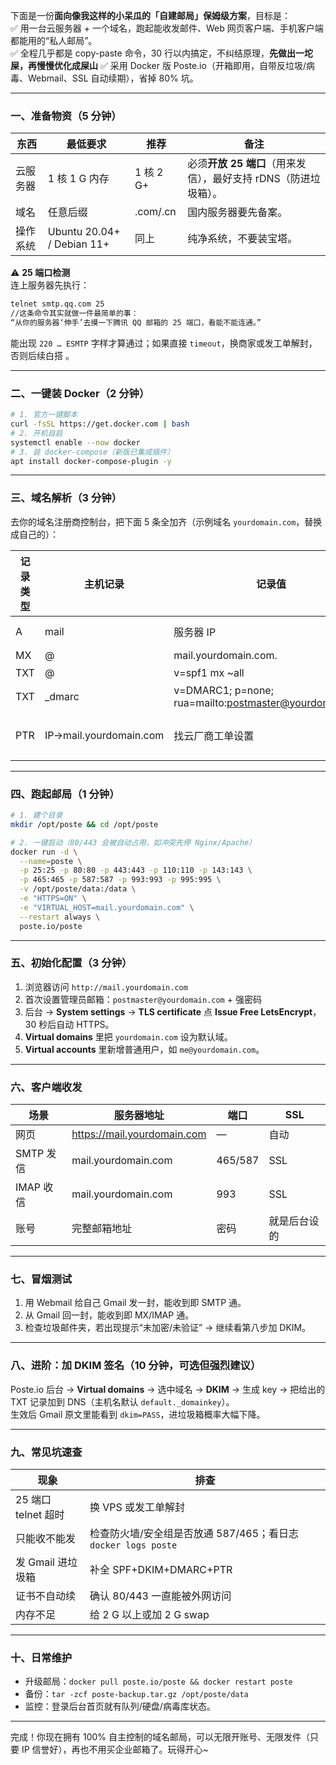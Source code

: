 下面是一份**面向像我这样的小呆瓜的「自建邮局」保姆级方案**，目标是：  
✅ 用一台云服务器 + 一个域名，跑起能收发邮件、Web 网页客户端、手机客户端都能用的“私人邮局”。  
✅ 全程几乎都是 copy-paste 命令，30 行以内搞定，不纠结原理，**先做出一坨屎，再慢慢优化成屎山**
✅ 采用 Docker 版 Poste.io（开箱即用，自带反垃圾/病毒、Webmail、SSL 自动续期），省掉 80% 坑。

---

### 一、准备物资（5 分钟）
| 东西 | 最低要求 | 推荐 | 备注 |
|---|---|---|---|
| 云服务器 | 1 核 1 G 内存 | 1 核 2 G+ | 必须**开放 25 端口**（用来发信），最好支持 rDNS（防进垃圾箱）。 |
| 域名 | 任意后缀 | .com/.cn | 国内服务器要先备案。 |
| 操作系统 | Ubuntu 20.04+ / Debian 11+ | 同上 | 纯净系统，不要装宝塔。 |

⚠️ **25 端口检测**  
连上服务器先执行：  
```bash
telnet smtp.qq.com 25 
//这条命令其实就做一件最简单的事：
“从你的服务器‘伸手’去摸一下腾讯 QQ 邮箱的 25 端口，看能不能连通。”
```  
能出现 `220 … ESMTP` 字样才算通过；如果直接 `timeout`，换商家或发工单解封，否则后续白搭 。

---

### 二、一键装 Docker（2 分钟）
```bash
# 1. 官方一键脚本
curl -fsSL https://get.docker.com | bash
# 2. 开机自启
systemctl enable --now docker
# 3. 装 docker-compose（新版已集成插件）
apt install docker-compose-plugin -y
```

---

### 三、域名解析（3 分钟）
去你的域名注册商控制台，把下面 5 条全加齐（示例域名 `yourdomain.com`，替换成自己的）：

| 记录类型 | 主机记录 | 记录值 | 说明 |
|---|---|---|---|
| A | mail | 服务器 IP | Webmail 入口 |
| MX | @ | mail.yourdomain.com. | 10 | 收信路由 |
| TXT | @ | v=spf1 mx ~all | 防伪造 |
| TXT | _dmarc | v=DMARC1; p=none; rua=mailto:postmaster@yourdomain.com | 防伪造 |
| PTR | IP→mail.yourdomain.com | 找云厂商工单设置 | 反解，提高外站送达率 |

---

### 四、跑起邮局（1 分钟）
```bash
# 1. 建个目录
mkdir /opt/poste && cd /opt/poste

# 2. 一键启动（80/443 会被自动占用，如冲突先停 Nginx/Apache）
docker run -d \
  --name=poste \
  -p 25:25 -p 80:80 -p 443:443 -p 110:110 -p 143:143 \
  -p 465:465 -p 587:587 -p 993:993 -p 995:995 \
  -v /opt/poste/data:/data \
  -e "HTTPS=ON" \
  -e "VIRTUAL_HOST=mail.yourdomain.com" \
  --restart always \
  poste.io/poste
```

---

### 五、初始化配置（3 分钟）
1. 浏览器访问 `http://mail.yourdomain.com`  
2. 首次设置管理员邮箱：`postmaster@yourdomain.com` + 强密码  
3. 后台 → **System settings** → **TLS certificate** 点 **Issue Free LetsEncrypt**，30 秒后自动 HTTPS。  
4. **Virtual domains** 里把 `yourdomain.com` 设为默认域。  
5. **Virtual accounts** 里新增普通用户，如 `me@yourdomain.com`。

---

### 六、客户端收发
| 场景 | 服务器地址 | 端口 | SSL |
|---|---|---|---|
| 网页 | https://mail.yourdomain.com | — | 自动 |
| SMTP 发信 | mail.yourdomain.com | 465/587 | SSL |
| IMAP 收信 | mail.yourdomain.com | 993 | SSL |
| 账号 | 完整邮箱地址 | 密码 | 就是后台设的 |

---

### 七、冒烟测试
1. 用 Webmail 给自己 Gmail 发一封，能收到即 SMTP 通。  
2. 从 Gmail 回一封，能收到即 MX/IMAP 通。  
3. 检查垃圾邮件夹，若出现提示“未加密/未验证” → 继续看第八步加 DKIM。

---

### 八、进阶：加 DKIM 签名（10 分钟，可选但强烈建议）
Poste.io 后台 → **Virtual domains** → 选中域名 → **DKIM** → 生成 key → 把给出的 TXT 记录加到 DNS（主机名默认 `default._domainkey`）。  
生效后 Gmail 原文里能看到 `dkim=PASS`，进垃圾箱概率大幅下降。

---

### 九、常见坑速查
| 现象 | 排查 |
|---|---|
| 25 端口 telnet 超时 | 换 VPS 或发工单解封  |
| 只能收不能发 | 检查防火墙/安全组是否放通 587/465；看日志 `docker logs poste` |
| 发 Gmail 进垃圾箱 | 补全 SPF+DKIM+DMARC+PTR  |
| 证书不自动续 | 确认 80/443 一直能被外网访问 |
| 内存不足 | 给 2 G 以上或加 2 G swap  |

---

### 十、日常维护
- 升级邮局：`docker pull poste.io/poste && docker restart poste`  
- 备份：`tar -zcf poste-backup.tar.gz /opt/poste/data`  
- 监控：登录后台首页就有队列/硬盘/病毒库状态。

---

完成！你现在拥有 100% 自主控制的域名邮局，可以无限开账号、无限发件（只要 IP 信誉好），再也不用买企业邮箱了。玩得开心~
